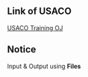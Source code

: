 ## Link of USACO
[USACO Training OJ](http://train.usaco.org/usacogate)
## Notice
Input & Output using **Files**